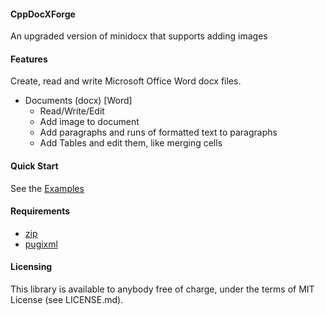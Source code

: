 #### CppDocXForge

An upgraded version of minidocx that supports adding images

#### Features

Create, read and write Microsoft Office Word docx files.

- Documents (docx) [Word]
	- Read/Write/Edit
	- Add image to document
	- Add paragraphs and runs of formatted text to paragraphs
  - Add Tables and edit them, like merging cells 

#### Quick Start

See the [Examples](https://github.com/reniercloete/CppDocXForge/blob/main/src/Examples.cpp)

#### Requirements

- [zip](https://github.com/kuba--/zip)
- [pugixml](htps://github.com/zeux/pugixml)

#### Licensing
This library is available to anybody free of charge, under the terms of MIT License (see LICENSE.md).
